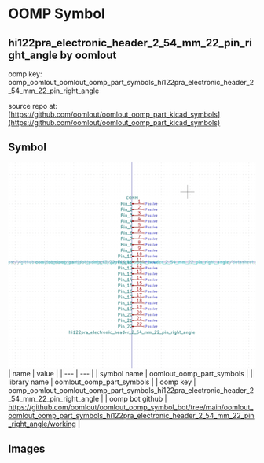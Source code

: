 # OOMP Symbol  
## hi122pra_electronic_header_2_54_mm_22_pin_right_angle  by oomlout  
  
oomp key: oomp_oomlout_oomlout_oomp_part_symbols_hi122pra_electronic_header_2_54_mm_22_pin_right_angle  
  
source repo at: [https://github.com/oomlout/oomlout_oomp_part_kicad_symbols](https://github.com/oomlout/oomlout_oomp_part_kicad_symbols)  
## Symbol  
  
[![working.png](working_600.png)](working.png)  
| name | value | 
| --- | --- | 
| symbol name | oomlout_oomp_part_symbols | 
| library name | oomlout_oomp_part_symbols | 
| oomp key | oomp_oomlout_oomlout_oomp_part_symbols_hi122pra_electronic_header_2_54_mm_22_pin_right_angle | 
| oomp bot github | https://github.com/oomlout/oomlout_oomp_symbol_bot/tree/main/oomlout_oomlout_oomp_part_symbols_hi122pra_electronic_header_2_54_mm_22_pin_right_angle/working | 
## Images  
